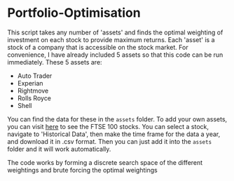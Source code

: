 # Portfolio-Optimisation


This script takes any number of 'assets' and finds the optimal weighting of investment on each stock to provide maximum returns. Each 'asset' is a stock of a company that is accessible on the stock market. For convenience, I have already included 5 assets so that this code can be run immediately. These 5 assets are:

- Auto Trader
- Experian
- Rightmove
- Rolls Royce
- Shell

You can find the data for these in the `assets` folder. To add your own assets, you can visit [here](https://finance.yahoo.com/quote/%5EFTSE/components?p=%5EFTSE) to see the FTSE 100 stocks. You can select a stock, navigate to 'Historical Data', then make the time frame for the data a year, and download it in .csv format. Then you can just add it into the `assets` folder and it will work automatically.

The code works by forming a discrete search space of the different weightings and brute forcing the optimal weightings


